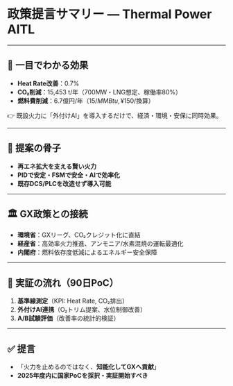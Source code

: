 # 政策提言サマリー — Thermal Power AITL

---

## 🎯 一目でわかる効果
- **Heat Rate改善**：0.7%  
- **CO₂削減**：15,453 t/年（700MW・LNG想定、稼働率80%）  
- **燃料費削減**：6.7億円/年（$15/MMBtu, ¥150/$換算）

👉 既設火力に「外付けAI」を導入するだけで、経済・環境・安保に同時効果。

---

## 🔑 提案の骨子
- **再エネ拡大を支える賢い火力**  
- **PIDで安定・FSMで安全・AIで効率化**  
- **既存DCS/PLCを改造せず導入可能**

---

## 🏛 GX政策との接続
- **環境省**：GXリーグ、CO₂クレジット化に直結  
- **経産省**：高効率火力推進、アンモニア/水素混焼の運転最適化  
- **内閣府**：燃料依存度低減によるエネルギー安全保障  

---

## 🚀 実証の流れ（90日PoC）
1. **基準線測定**（KPI: Heat Rate, CO₂排出）  
2. **外付けAI連携**（O₂トリム提案、水位制御改善）  
3. **A/B試験評価**（改善率の統計的検証）  

---

## ✅ 提言
- 「火力を止めるのではなく、**知能化してGXへ貢献**」  
- **2025年度内に国家PoCを採択・実証開始すべき**
